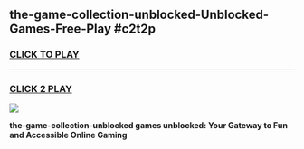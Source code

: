 
## the-game-collection-unblocked-Unblocked-Games-Free-Play #c2t2p
<h3>
<a href="https://us.freeplayer.one?title=the-game-collection-unblocked&ref=9M">CLICK TO PLAY</a></h3>
<hr>

<h3>
<a href="https://us.freeplayer.one?title=the-game-collection-unblocked&ref=9M">CLICK 2 PLAY</a>
  
</h3>

<a href="https://us.freeplayer.one?title=the-game-collection-unblocked&ref=9M"><img src="https://clearcache.store/games.png"></a>


**the-game-collection-unblocked games unblocked: Your Gateway to Fun and Accessible Online Gaming**
